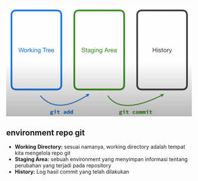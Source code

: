 <p>
  <img src="images/area.png"
</p>

## environment repo git
- <b>Working Directory:</b> sesuai namanya, working directory adalah tempat kita mengelola repo git
- <b>Staging Area:</b> sebuah environment yang menyimpan informasi tentang perubahan yang terjadi pada repository
- <b>History:</b> Log hasil commit yang telah dilakukan